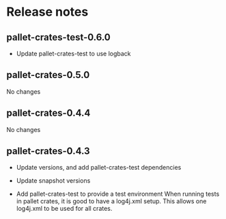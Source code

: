 # Release notes

## pallet-crates-test-0.6.0

- Update pallet-crates-test to use logback

## pallet-crates-0.5.0

No changes

## pallet-crates-0.4.4

No changes

## pallet-crates-0.4.3

- Update versions, and add pallet-crates-test dependencies

- Update snapshot versions

- Add pallet-crates-test to provide a test environment
  When running tests in pallet crates, it is good to have a log4j.xml
  setup. This allows one log4j.xml to be used for all crates.

